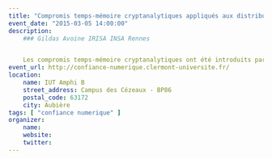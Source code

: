 ```yaml
---
title: "Compromis temps-mémoire cryptanalytiques appliqués aux distributions non-uniformes"
event_date: "2015-03-05 14:00:00"
description:
    ### Gildas Avoine IRISA INSA Rennes 


    Les compromis temps-mémoire cryptanalytiques ont été introduits par Martin Hellman en 1980 afin de réaliser des recherches exhaustives de clefs. Une avancée majeure a été présentée à Crypto 2003 par Philippe Oechslin, avec les tables arc-en-ciel qui améliorent significativement le travail original de Hellman. Après l'introduction des compromis temps-mémoire cryptanalytiques, nous présenterons durant cet exposé une technique pour améliorer l'efficacité des compromis lorsque l'on considère une distribution non-uniforme des secrets, par exemple pour casser des mots de passe.
event_url: http://confiance-numerique.clermont-universite.fr/
location:
    name: IUT Amphi B
    street_address: Campus des Cézeaux - BP86
    postal_code: 63172
    city: Aubière
tags: [ "confiance numerique" ]
organizer:
    name:
    website:
    twitter:
---
```

